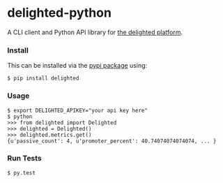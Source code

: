 # delighted-python

A CLI client and Python API library for [the delighted platform](https://delightedapp.com/docs/api).

### Install

This can be installed via the [pypi package](https://pypi.python.org/pypi/delighted) using:

    $ pip install delighted

### Usage

    $ export DELIGHTED_APIKEY="your api key here"
    $ python
    >>> from delighted import Delighted
    >>> delighted = Delighted()
    >>> delighted.metrics.get()
    {u'passive_count': 4, u'promoter_percent': 40.74074074074074, ... }

### Run Tests

    $ py.test
